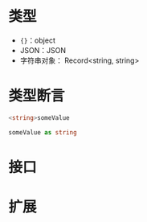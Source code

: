 # 类型

- `{}`：object
- JSON：JSON
- 字符串对象： Record<string, string>



# 类型断言

```typescript
<string>someValue
```

```typescript
someValue as string
```



# 接口





# 扩展



